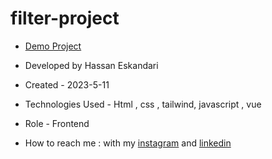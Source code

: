# filter-project


- [Demo Project](https://filter-vue.vercel.app/)

- Developed by Hassan Eskandari

- Created - 2023-5-11

- Technologies Used - Html , css , tailwind, javascript , vue 

- Role - Frontend

- How to reach me : with my [instagram]() and [linkedin]()
